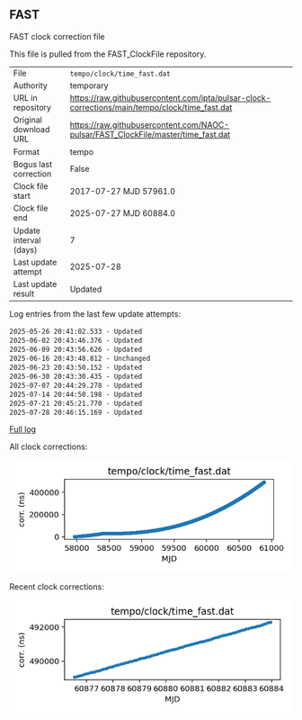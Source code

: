 
## FAST

FAST clock correction file

This file is pulled from the FAST_ClockFile repository.

|     |     |
|:--- |:--- |
| File | `tempo/clock/time_fast.dat` |
| Authority | temporary |
| URL in repository | <https://raw.githubusercontent.com/ipta/pulsar-clock-corrections/main/tempo/clock/time_fast.dat> |
| Original download URL | <https://raw.githubusercontent.com/NAOC-pulsar/FAST_ClockFile/master/time_fast.dat> |
| Format | tempo |
| Bogus last correction | False |
| Clock file start | 2017-07-27 MJD 57961.0 |
| Clock file end | 2025-07-27 MJD 60884.0 |
| Update interval (days) | 7 |
| Last update attempt | 2025-07-28 |
| Last update result | Updated |

Log entries from the last few update attempts:
```
2025-05-26 20:41:02.533 - Updated
2025-06-02 20:43:46.376 - Updated
2025-06-09 20:43:56.626 - Updated
2025-06-16 20:43:48.812 - Unchanged
2025-06-23 20:43:50.152 - Updated
2025-06-30 20:43:30.435 - Updated
2025-07-07 20:44:29.278 - Updated
2025-07-14 20:44:50.198 - Updated
2025-07-21 20:45:21.770 - Updated
2025-07-28 20:46:15.169 - Updated
```
[Full log](https://raw.githubusercontent.com/ipta/pulsar-clock-corrections/main/log/tempo/clock/time_fast.dat.log)


All clock corrections:

![plot of all clock corrections](time_fast.dat.png "All corrections")

Recent clock corrections:

![plot of recent clock corrections](time_fast.dat.short.png "Recent corrections")

